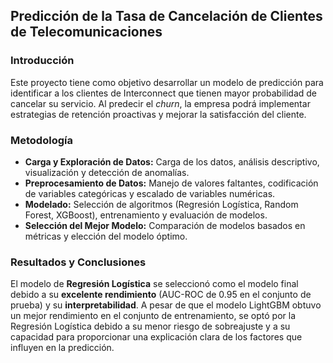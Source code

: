 ## Predicción de la Tasa de Cancelación de Clientes de Telecomunicaciones

### Introducción

Este proyecto tiene como objetivo desarrollar un modelo de predicción para identificar a los clientes de Interconnect que tienen mayor probabilidad de cancelar su servicio. Al predecir el *churn*, la empresa podrá implementar estrategias de retención proactivas y mejorar la satisfacción del cliente.


### Metodología

* **Carga y Exploración de Datos:** Carga de los datos, análisis descriptivo, visualización y detección de anomalías.
* **Preprocesamiento de Datos:** Manejo de valores faltantes, codificación de variables categóricas y escalado de variables numéricas.
* **Modelado:** Selección de algoritmos (Regresión Logística, Random Forest, XGBoost), entrenamiento y evaluación de modelos.
* **Selección del Mejor Modelo:** Comparación de modelos basados en métricas y elección del modelo óptimo.

### Resultados y Conclusiones

El modelo de **Regresión Logística** se seleccionó como el modelo final debido a su **excelente rendimiento** (AUC-ROC de 0.95 en el conjunto de prueba) y su **interpretabilidad**. A pesar de que el modelo LightGBM obtuvo un mejor rendimiento en el conjunto de entrenamiento, se optó por la Regresión Logística debido a su menor riesgo de sobreajuste y a su capacidad para proporcionar una explicación clara de los factores que influyen en la predicción.
